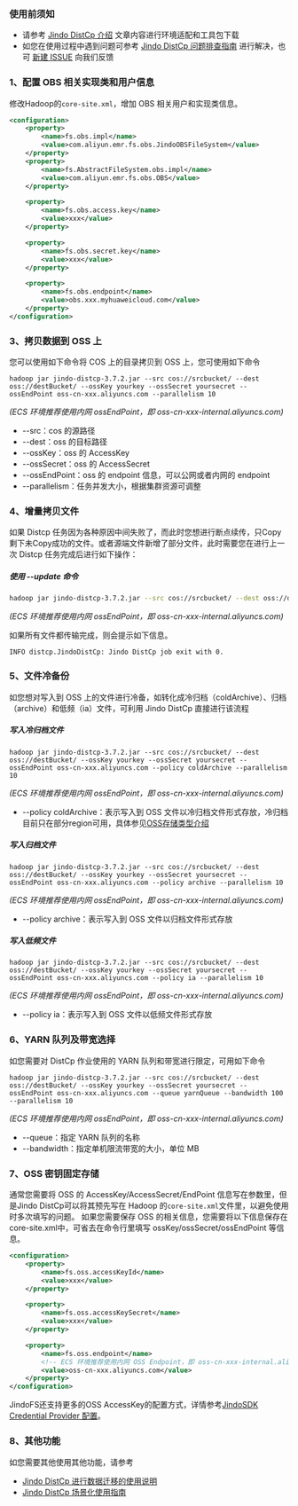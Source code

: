 ### 使用前须知
* 请参考 [Jindo DistCp 介绍](jindo_distcp_overview.md) 文章内容进行环境适配和工具包下载
* 如您在使用过程中遇到问题可参考 [Jindo DistCp 问题排查指南](jindo_distcp_QA_pre.md) 进行解决，也可 [新建 ISSUE](https://github.com/aliyun/alibabacloud-jindodata/issues/new) 向我们反馈

### 1、配置 OBS 相关实现类和用户信息
修改Hadoop的`core-site.xml`，增加 OBS 相关用户和实现类信息。
```xml
<configuration>
    <property>
        <name>fs.obs.impl</name>
        <value>com.aliyun.emr.fs.obs.JindoOBSFileSystem</value>
    </property>
    <property>
        <name>fs.AbstractFileSystem.obs.impl</name>
        <value>com.aliyun.emr.fs.obs.OBS</value>
    </property>

    <property>
        <name>fs.obs.access.key</name>
        <value>xxx</value>
    </property>

    <property>
        <name>fs.obs.secret.key</name>
        <value>xxx</value>
    </property>

    <property>
        <name>fs.obs.endpoint</name>
        <value>obs.xxx.myhuaweicloud.com</value>
    </property>
</configuration>
```

### 3、拷贝数据到 OSS 上
您可以使用如下命令将 COS 上的目录拷贝到 OSS 上，您可使用如下命令
```shell
hadoop jar jindo-distcp-3.7.2.jar --src cos://srcbucket/ --dest oss://destBucket/ --ossKey yourkey --ossSecret yoursecret --ossEndPoint oss-cn-xxx.aliyuncs.com --parallelism 10
```
 *(ECS 环境推荐使用内网 ossEndPoint，即 oss-cn-xxx-internal.aliyuncs.com)*

* --src：cos 的源路径
* --dest：oss 的目标路径
* --ossKey：oss 的 AccessKey
* --ossSecret：oss 的 AccessSecret
* --ossEndPoint：oss 的 endpoint 信息，可以公网或者内网的 endpoint
* --parallelism：任务并发大小，根据集群资源可调整

### 4、增量拷贝文件
如果 Distcp 任务因为各种原因中间失败了，而此时您想进行断点续传，只Copy剩下未Copy成功的文件。或者源端文件新增了部分文件，此时需要您在进行上一次 Distcp 任务完成后进行如下操作：
##### 使用 --update 命令
```bash
hadoop jar jindo-distcp-3.7.2.jar --src cos://srcbucket/ --dest oss://destBucket/ --ossKey yourkey --ossSecret yoursecret --ossEndPoint oss-cn-xxx.aliyuncs.com --update --parallelism 20
```
 *(ECS 环境推荐使用内网 ossEndPoint，即 oss-cn-xxx-internal.aliyuncs.com)*

如果所有文件都传输完成，则会提示如下信息。

```
INFO distcp.JindoDistCp: Jindo DistCp job exit with 0.
```
### 5、文件冷备份
如您想对写入到 OSS 上的文件进行冷备，如转化成冷归档（coldArchive）、归档（archive）和低频（ia）文件，可利用 Jindo DistCp 直接进行该流程

##### 写入冷归档文件

```shell
hadoop jar jindo-distcp-3.7.2.jar --src cos://srcbucket/ --dest oss://destBucket/ --ossKey yourkey --ossSecret yoursecret --ossEndPoint oss-cn-xxx.aliyuncs.com --policy coldArchive --parallelism 10
```

 *(ECS 环境推荐使用内网 ossEndPoint，即 oss-cn-xxx-internal.aliyuncs.com)*

* --policy coldArchive：表示写入到 OSS 文件以冷归档文件形式存放，冷归档目前只在部分region可用，具体参见[OSS存储类型介绍](https://help.aliyun.com/document_detail/51374.html?utm_content=g_1000230851&spm=5176.20966629.toubu.3.f2991ddcpxxvD1#title-o8q-tl3-j65)

##### 写入归档文件

```shell
hadoop jar jindo-distcp-3.7.2.jar --src cos://srcbucket/ --dest oss://destBucket/ --ossKey yourkey --ossSecret yoursecret --ossEndPoint oss-cn-xxx.aliyuncs.com --policy archive --parallelism 10
```
 *(ECS 环境推荐使用内网 ossEndPoint，即 oss-cn-xxx-internal.aliyuncs.com)*

* --policy archive：表示写入到 OSS 文件以归档文件形式存放
##### 写入低频文件
```shell
hadoop jar jindo-distcp-3.7.2.jar --src cos://srcbucket/ --dest oss://destBucket/ --ossKey yourkey --ossSecret yoursecret --ossEndPoint oss-cn-xxx.aliyuncs.com --policy ia --parallelism 10
```
 *(ECS 环境推荐使用内网 ossEndPoint，即 oss-cn-xxx-internal.aliyuncs.com)*

* --policy ia：表示写入到 OSS 文件以低频文件形式存放

### 6、YARN 队列及带宽选择
如您需要对 DistCp 作业使用的 YARN 队列和带宽进行限定，可用如下命令
```shell
hadoop jar jindo-distcp-3.7.2.jar --src cos://srcbucket/ --dest oss://destBucket/ --ossKey yourkey --ossSecret yoursecret --ossEndPoint oss-cn-xxx.aliyuncs.com --queue yarnQueue --bandwidth 100 --parallelism 10
```
 *(ECS 环境推荐使用内网 ossEndPoint，即 oss-cn-xxx-internal.aliyuncs.com)*

* --queue：指定 YARN 队列的名称
* --bandwidth：指定单机限流带宽的大小，单位 MB

### 7、OSS 密钥固定存储
通常您需要将 OSS 的 AccessKey/AccessSecret/EndPoint 信息写在参数里，但是Jindo DistCp可以将其预先写在 Hadoop 的`core-site.xml`文件里，以避免使用时多次填写的问题。
如果您需要保存 OSS 的相关信息，您需要将以下信息保存在core-site.xml中，可省去在命令行里填写 ossKey/ossSecret/ossEndPoint 等信息。
```xml
<configuration>
    <property>
        <name>fs.oss.accessKeyId</name>
        <value>xxx</value>
    </property>

    <property>
        <name>fs.oss.accessKeySecret</name>
        <value>xxx</value>
    </property>

    <property>
        <name>fs.oss.endpoint</name>
      	<!-- ECS 环境推荐使用内网 OSS Endpoint，即 oss-cn-xxx-internal.aliyuncs.com -->
        <value>oss-cn-xxx.aliyuncs.com</value>
    </property>
</configuration>
```
JindoFS还支持更多的OSS AccessKey的配置方式，详情参考[JindoSDK Credential Provider 配置](../security/jindosdk_credential_provider.md)。<br />

### 8、其他功能
如您需要其他使用其他功能，请参考
* [Jindo DistCp 进行数据迁移的使用说明](jindo_distcp_how_to.md)
* [Jindo DistCp 场景化使用指南](jindo_distcp_scenario_guidance.md)

